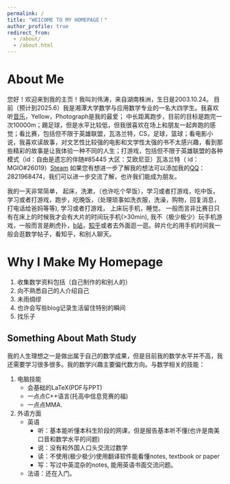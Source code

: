 ```yaml
---
permalink: /
title: "WEICOME TO MY HOMEPAGE！"
author_profile: true
redirect_from: 
  - /about/
  - /about.html
---
```



About Me
======
您好！欢迎来到我的主页！我叫刘伟涛，来自湖南株洲，生日是2003.10.24。
目前（预计到2025.6）我是湘潭大学数学与应用数学专业的一名大四学生。我喜欢听[音乐](https://music.163.com/#/user/home?id=315677040)，Yellow，Photograph是我的最爱； 中长距离跑步，目前的目标是跑完一次10000m；踢足球，但是水平比较低，但我很喜欢在场上和朋友一起奔跑的感觉；看比赛，包括但不限于英雄联盟，瓦洛兰特，CS，足球，篮球；看电影小说，我喜欢读故事，对文艺性比较强的电影和文学性太强的书不太感兴趣，看到那些精彩的故事是让我体验一种不同的人生；打游戏，包括但不限于英雄联盟的各种模式（id：自由是遗忘的伴随#85445 大区：艾欧尼亚）瓦洛兰特（ id：MGIO#26019）[Steam](https://steamcommunity.com/profiles/76561199028423416/) 如果您有想进一步了解我的想法可以添加我的[QQ](../images/QQ.jpg)：2821968474，我们可以进一步交流了解，也许我们能成为朋友。

我的一天非常简单， 起床，洗漱，（也许吃个早饭），学习或者打游戏，吃中饭，学习或者打游戏，跑步，吃晚饭，（处理琐事如洗衣服，洗澡，购物，回复消息，打电话给爸妈等等), 学习或者打游戏， 上床玩手机，睡觉。 一般而言非比赛日只有在床上的时候我才会有大片的时间玩手机(>30min),  我不（极少极少）玩手机游戏，一般而言是刷虎扑，[b站](https://space.bilibili.com/170010528?spm_id_from=333.999.0.0)，[知乎](https://www.zhihu.com/people/ao-zang-43)或者去外面逛一逛。碎片化的用手机时间我一般会逛数学帖子，看知乎，和别人聊天。

Why I Make My Homepage
======
1. 收集数学资料包括（自己制作的和别人的）
1. 向不熟悉自己的人介绍自己
1. 未雨绸缪
1. 也许会写些blog记录生活留住特别的瞬间
1. 找乐子

Something About Math Study
------
我的人生理想之一是做出属于自己的数学成果，但是目前我的数学水平并不高，我还需要学习很多很多。我的数学兴趣主要偏代数方向。与数学相关的技能：
1. 电脑技能 
    - 会基础的LaTeX(PDF与PPT)
    - 一点点C++语言(托高中信息竞赛的福)
    - 一点点MMA. 
2. 外语方面
    - 英语
       - 听：基本能听懂本科生阶段的网课，但是报告基本听不懂(也许是南美口音和数学水平的问题)
       - 说：没有和外国人口头交流过数学
       - 读：不使用(极少极少)使用翻译软件能看懂notes, textbook or paper
       - 写：写过中英混杂的notes, 能用英语书面交流问题。 
    - 法语：还在入门。

